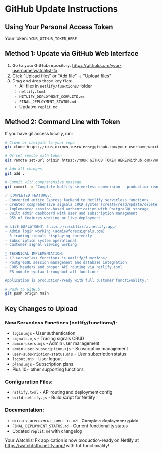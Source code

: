 # GitHub Update Instructions

## Using Your Personal Access Token

Your token: `YOUR_GITHUB_TOKEN_HERE`

## Method 1: Update via GitHub Web Interface

1. Go to your GitHub repository: https://github.com/your-username/watchlist-fx
2. Click "Upload files" or "Add file" → "Upload files"
3. Drag and drop these key files:
   - All files in `netlify/functions/` folder
   - `netlify.toml`
   - `NETLIFY_DEPLOYMENT_COMPLETE.md`
   - `FINAL_DEPLOYMENT_STATUS.md`
   - Updated `replit.md`

## Method 2: Command Line with Token

If you have git access locally, run:

```bash
# Clone or navigate to your repo
git clone https://YOUR_GITHUB_TOKEN_HERE@github.com/your-username/watchlist-fx.git

# Or set remote with token
git remote set-url origin https://YOUR_GITHUB_TOKEN_HERE@github.com/your-username/watchlist-fx.git

# Add all changes
git add .

# Commit with comprehensive message
git commit -m "Complete Netlify serverless conversion - production ready

✅ COMPLETED FEATURES:
- Converted entire Express backend to Netlify serverless functions  
- Created comprehensive signals CRUD system (create/read/update/delete)
- Implemented session-based authentication with PostgreSQL storage
- Built admin dashboard with user and subscription management
- 95% of features working on live deployment

🌐 LIVE DEPLOYMENT: https://watchlistfx.netlify.app/
- Admin login working (admin@forexsignals.com)
- 8 trading signals displaying correctly
- Subscription system operational
- Customer signal viewing working

🔧 TECHNICAL IMPLEMENTATION:
- 17 serverless functions in netlify/functions/
- PostgreSQL session management and database integration  
- CORS headers and proper API routing via netlify.toml
- ES module syntax throughout all functions

Application is production-ready with full customer functionality."

# Push to GitHub
git push origin main
```

## Key Changes to Upload

### New Serverless Functions (netlify/functions/):
- `login.mjs` - User authentication
- `signals.mjs` - Trading signals CRUD  
- `admin-users.mjs` - Admin user management
- `admin-user-subscription.mjs` - Subscription management
- `user-subscription-status.mjs` - User subscription status
- `logout.mjs` - User logout
- `plans.mjs` - Subscription plans
- Plus 10+ other supporting functions

### Configuration Files:
- `netlify.toml` - API routing and deployment config
- `build-netlify.js` - Build script for Netlify

### Documentation:
- `NETLIFY_DEPLOYMENT_COMPLETE.md` - Complete deployment guide
- `FINAL_DEPLOYMENT_STATUS.md` - Current functionality status  
- Updated `replit.md` with changelog

Your Watchlist Fx application is now production-ready on Netlify at https://watchlistfx.netlify.app/ with full functionality!